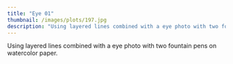 ```yaml
---
title: "Eye 01"
thumbnail: /images/plots/197.jpg
description: "Using layered lines combined with a eye photo with two fountain pens on watercolor paper."
---
```


Using layered lines combined with a eye photo with two fountain pens on watercolor paper.